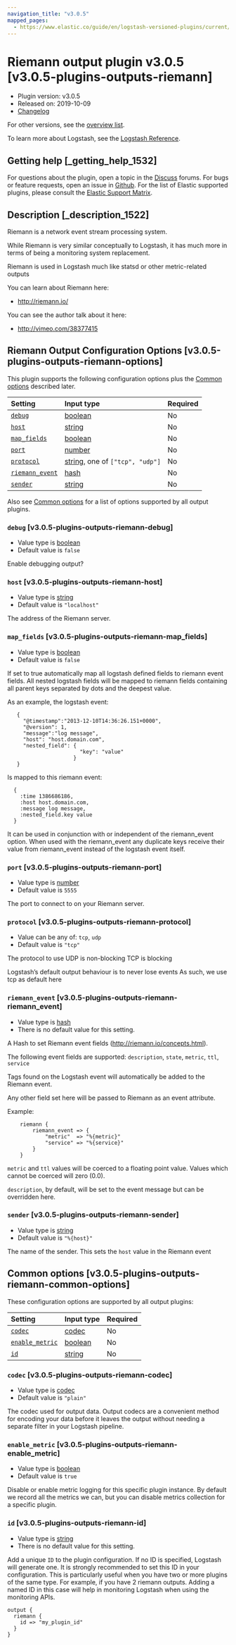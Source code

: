```yaml
---
navigation_title: "v3.0.5"
mapped_pages:
  - https://www.elastic.co/guide/en/logstash-versioned-plugins/current/v3.0.5-plugins-outputs-riemann.html
---
```


# Riemann output plugin v3.0.5 [v3.0.5-plugins-outputs-riemann]

* Plugin version: v3.0.5
* Released on: 2019-10-09
* [Changelog](https://github.com/logstash-plugins/logstash-output-riemann/blob/v3.0.5/CHANGELOG.md)

For other versions, see the [overview list](output-riemann-index.md).

To learn more about Logstash, see the [Logstash Reference](https://www.elastic.co/guide/en/logstash/current/index.html).

## Getting help [_getting_help_1532]

For questions about the plugin, open a topic in the [Discuss](http://discuss.elastic.co) forums. For bugs or feature requests, open an issue in [Github](https://github.com/logstash-plugins/logstash-output-riemann). For the list of Elastic supported plugins, please consult the [Elastic Support Matrix](https://www.elastic.co/support/matrix#matrix_logstash_plugins).

## Description [_description_1522]

Riemann is a network event stream processing system.

While Riemann is very similar conceptually to Logstash, it has much more in terms of being a monitoring system replacement.

Riemann is used in Logstash much like statsd or other metric-related outputs

You can learn about Riemann here:

* <http://riemann.io/>

You can see the author talk about it here:

* <http://vimeo.com/38377415>

## Riemann Output Configuration Options [v3.0.5-plugins-outputs-riemann-options]

This plugin supports the following configuration options plus the [Common options](v3-0-5-plugins-outputs-riemann.md#v3.0.5-plugins-outputs-riemann-common-options) described later.

| Setting | Input type | Required |
| :- | :- | :- |
| [`debug`](v3-0-5-plugins-outputs-riemann.md#v3.0.5-plugins-outputs-riemann-debug) | [boolean](/lsr/value-types.md#boolean) | No |
| [`host`](v3-0-5-plugins-outputs-riemann.md#v3.0.5-plugins-outputs-riemann-host) | [string](/lsr/value-types.md#string) | No |
| [`map_fields`](v3-0-5-plugins-outputs-riemann.md#v3.0.5-plugins-outputs-riemann-map_fields) | [boolean](/lsr/value-types.md#boolean) | No |
| [`port`](v3-0-5-plugins-outputs-riemann.md#v3.0.5-plugins-outputs-riemann-port) | [number](/lsr/value-types.md#number) | No |
| [`protocol`](v3-0-5-plugins-outputs-riemann.md#v3.0.5-plugins-outputs-riemann-protocol) | [string](/lsr/value-types.md#string), one of `["tcp", "udp"]` | No |
| [`riemann_event`](v3-0-5-plugins-outputs-riemann.md#v3.0.5-plugins-outputs-riemann-riemann_event) | [hash](/lsr/value-types.md#hash) | No |
| [`sender`](v3-0-5-plugins-outputs-riemann.md#v3.0.5-plugins-outputs-riemann-sender) | [string](/lsr/value-types.md#string) | No |

Also see [Common options](v3-0-5-plugins-outputs-riemann.md#v3.0.5-plugins-outputs-riemann-common-options) for a list of options supported by all output plugins.

### `debug` [v3.0.5-plugins-outputs-riemann-debug]

* Value type is [boolean](/lsr/value-types.md#boolean)
* Default value is `false`

Enable debugging output?

### `host` [v3.0.5-plugins-outputs-riemann-host]

* Value type is [string](/lsr/value-types.md#string)
* Default value is `"localhost"`

The address of the Riemann server.

### `map_fields` [v3.0.5-plugins-outputs-riemann-map_fields]

* Value type is [boolean](/lsr/value-types.md#boolean)
* Default value is `false`

If set to true automatically map all logstash defined fields to riemann event fields. All nested logstash fields will be mapped to riemann fields containing all parent keys separated by dots and the deepest value.

As an example, the logstash event:

```
   {
     "@timestamp":"2013-12-10T14:36:26.151+0000",
     "@version": 1,
     "message":"log message",
     "host": "host.domain.com",
     "nested_field": {
                       "key": "value"
                     }
   }
```

Is mapped to this riemann event:

```
  {
    :time 1386686186,
    :host host.domain.com,
    :message log message,
    :nested_field.key value
  }
```

It can be used in conjunction with or independent of the riemann\_event option. When used with the riemann\_event any duplicate keys receive their value from riemann\_event instead of the logstash event itself.

### `port` [v3.0.5-plugins-outputs-riemann-port]

* Value type is [number](/lsr/value-types.md#number)
* Default value is `5555`

The port to connect to on your Riemann server.

### `protocol` [v3.0.5-plugins-outputs-riemann-protocol]

* Value can be any of: `tcp`, `udp`
* Default value is `"tcp"`

The protocol to use UDP is non-blocking TCP is blocking

Logstash’s default output behaviour is to never lose events As such, we use tcp as default here

### `riemann_event` [v3.0.5-plugins-outputs-riemann-riemann_event]

* Value type is [hash](/lsr/value-types.md#hash)
* There is no default value for this setting.

A Hash to set Riemann event fields (<http://riemann.io/concepts.html>).

The following event fields are supported: `description`, `state`, `metric`, `ttl`, `service`

Tags found on the Logstash event will automatically be added to the Riemann event.

Any other field set here will be passed to Riemann as an event attribute.

Example:

```
    riemann {
        riemann_event => {
            "metric"  => "%{metric}"
            "service" => "%{service}"
        }
    }
```

`metric` and `ttl` values will be coerced to a floating point value. Values which cannot be coerced will zero (0.0).

`description`, by default, will be set to the event message but can be overridden here.

### `sender` [v3.0.5-plugins-outputs-riemann-sender]

* Value type is [string](/lsr/value-types.md#string)
* Default value is `"%{host}"`

The name of the sender. This sets the `host` value in the Riemann event

## Common options [v3.0.5-plugins-outputs-riemann-common-options]

These configuration options are supported by all output plugins:

| Setting | Input type | Required |
| :- | :- | :- |
| [`codec`](v3-0-5-plugins-outputs-riemann.md#v3.0.5-plugins-outputs-riemann-codec) | [codec](/lsr/value-types.md#codec) | No |
| [`enable_metric`](v3-0-5-plugins-outputs-riemann.md#v3.0.5-plugins-outputs-riemann-enable_metric) | [boolean](/lsr/value-types.md#boolean) | No |
| [`id`](v3-0-5-plugins-outputs-riemann.md#v3.0.5-plugins-outputs-riemann-id) | [string](/lsr/value-types.md#string) | No |

### `codec` [v3.0.5-plugins-outputs-riemann-codec]

* Value type is [codec](/lsr/value-types.md#codec)
* Default value is `"plain"`

The codec used for output data. Output codecs are a convenient method for encoding your data before it leaves the output without needing a separate filter in your Logstash pipeline.

### `enable_metric` [v3.0.5-plugins-outputs-riemann-enable_metric]

* Value type is [boolean](/lsr/value-types.md#boolean)
* Default value is `true`

Disable or enable metric logging for this specific plugin instance. By default we record all the metrics we can, but you can disable metrics collection for a specific plugin.

### `id` [v3.0.5-plugins-outputs-riemann-id]

* Value type is [string](/lsr/value-types.md#string)
* There is no default value for this setting.

Add a unique `ID` to the plugin configuration. If no ID is specified, Logstash will generate one. It is strongly recommended to set this ID in your configuration. This is particularly useful when you have two or more plugins of the same type. For example, if you have 2 riemann outputs. Adding a named ID in this case will help in monitoring Logstash when using the monitoring APIs.

```
output {
  riemann {
    id => "my_plugin_id"
  }
}
```

